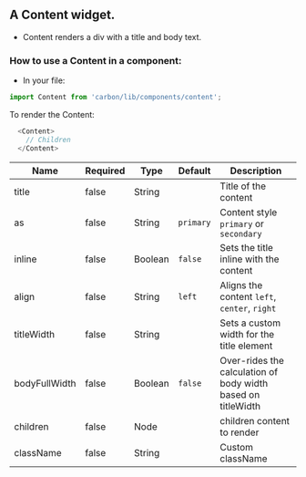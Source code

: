 ## A Content widget.

* Content renders a div with a title and body text.

### How to use a Content in a component:

* In your file:

```javascript
import Content from 'carbon/lib/components/content';
```

To render the Content:

```javascript
  <Content>
    // Children
  </Content>
```

| Name          | Required       | Type           | Default       | Description   |
| ------------- |  ------------- |  ------------- | ------------- | ------------- |
| title         | false          | String         |               | Title of the content  |
| as            | false          | String         | `primary`     | Content style `primary` or `secondary` |
| inline        | false          | Boolean        | `false`       | Sets the title inline with the content  |
| align         | false          | String         | `left`        | Aligns the content `left`, `center`, `right`    |
| titleWidth    | false          | String         |               | Sets a custom width for the title element |
| bodyFullWidth | false          | Boolean        | `false`       | Over-rides the calculation of body width based on titleWidth |
| children      | false          | Node           |               | children content to render  |
| className     | false          | String         |               | Custom className |
